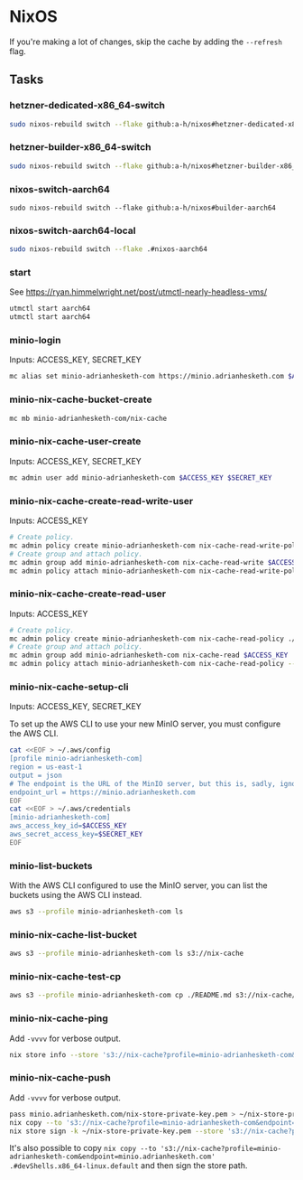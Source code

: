 # NixOS

If you're making a lot of changes, skip the cache by adding the `--refresh` flag.

## Tasks

### hetzner-dedicated-x86_64-switch

```bash
sudo nixos-rebuild switch --flake github:a-h/nixos#hetzner-dedicated-x86_64 --refresh
```

### hetzner-builder-x86_64-switch

```bash
sudo nixos-rebuild switch --flake github:a-h/nixos#hetzner-builder-x86_64 --refresh
```

### nixos-switch-aarch64

```
sudo nixos-rebuild switch --flake github:a-h/nixos#builder-aarch64
```

### nixos-switch-aarch64-local

```bash
sudo nixos-rebuild switch --flake .#nixos-aarch64
```

### start

See https://ryan.himmelwright.net/post/utmctl-nearly-headless-vms/

```bash
utmctl start aarch64
utmctl start aarch64
```

### minio-login

Inputs: ACCESS_KEY, SECRET_KEY

```bash
mc alias set minio-adrianhesketh-com https://minio.adrianhesketh.com $ACCESS_KEY $SECRET_KEY
```

### minio-nix-cache-bucket-create

```bash
mc mb minio-adrianhesketh-com/nix-cache
```

### minio-nix-cache-user-create

Inputs: ACCESS_KEY, SECRET_KEY

```bash
mc admin user add minio-adrianhesketh-com $ACCESS_KEY $SECRET_KEY
```

### minio-nix-cache-create-read-write-user

Inputs: ACCESS_KEY

```bash
# Create policy.
mc admin policy create minio-adrianhesketh-com nix-cache-read-write-policy ./minio/nix-cache-read-write-policy.json
# Create group and attach policy.
mc admin group add minio-adrianhesketh-com nix-cache-read-write $ACCESS_KEY
mc admin policy attach minio-adrianhesketh-com nix-cache-read-write-policy --group=nix-cache-read-write
```

### minio-nix-cache-create-read-user

Inputs: ACCESS_KEY

```bash
# Create policy.
mc admin policy create minio-adrianhesketh-com nix-cache-read-policy ./minio/nix-cache-read-policy.json
# Create group and attach policy.
mc admin group add minio-adrianhesketh-com nix-cache-read $ACCESS_KEY
mc admin policy attach minio-adrianhesketh-com nix-cache-read-policy --group=nix-cache-read
```

### minio-nix-cache-setup-cli

Inputs: ACCESS_KEY, SECRET_KEY

To set up the AWS CLI to use your new MinIO server, you must configure the AWS CLI.

```bash
cat <<EOF > ~/.aws/config
[profile minio-adrianhesketh-com]
region = us-east-1
output = json
# The endpoint is the URL of the MinIO server, but this is, sadly, ignored by the Nix tools, and you have to specify it in the store path.
endpoint_url = https://minio.adrianhesketh.com
EOF
cat <<EOF > ~/.aws/credentials
[minio-adrianhesketh-com]
aws_access_key_id=$ACCESS_KEY
aws_secret_access_key=$SECRET_KEY
EOF
```

### minio-list-buckets

With the AWS CLI configured to use the MinIO server, you can list the buckets using the AWS CLI instead.

```bash
aws s3 --profile minio-adrianhesketh-com ls
```

### minio-nix-cache-list-bucket

```bash
aws s3 --profile minio-adrianhesketh-com ls s3://nix-cache
```

### minio-nix-cache-test-cp

```bash
aws s3 --profile minio-adrianhesketh-com cp ./README.md s3://nix-cache/README.md
```

### minio-nix-cache-ping

Add `-vvvv` for verbose output.

```bash
nix store info --store 's3://nix-cache?profile=minio-adrianhesketh-com&endpoint=minio.adrianhesketh.com'
```

### minio-nix-cache-push

Add `-vvvv` for verbose output.

```bash
pass minio.adrianhesketh.com/nix-store-private-key.pem > ~/nix-store-private-key.pem
nix copy --to 's3://nix-cache?profile=minio-adrianhesketh-com&endpoint=minio.adrianhesketh.com' .#devShells.x86_64-linux.default
nix store sign -k ~/nix-store-private-key.pem --store 's3://nix-cache?profile=minio-adrianhesketh-com&endpoint=minio.adrianhesketh.com' .#devShells.x86_64-linux.default
```

It's also possible to copy `nix copy --to 's3://nix-cache?profile=minio-adrianhesketh-com&endpoint=minio.adrianhesketh.com' .#devShells.x86_64-linux.default` and then sign the store path.
```
